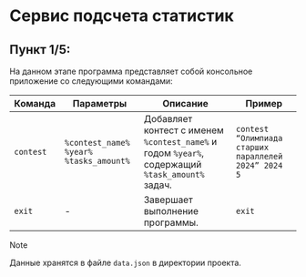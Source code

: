 # Сервис подсчета статистик

## Пункт 1/5:
На данном этапе программа представляет собой консольное приложение со следующими командами:

| Команда   | Параметры                                  | Описание                                                                                        | Пример                                               |
|-----------|--------------------------------------------|-------------------------------------------------------------------------------------------------|------------------------------------------------------|
| `contest` | `%contest_name%` `%year%` `%tasks_amount%` | Добавляет контест с именем `%contest_name%` и годом `%year%`, содержащий `%task_amount%` задач. | `contest “Олимпиада старших параллелей 2024” 2024 5` |
| `exit`    | -                                          | Завершает выполнение программы.                                                                 | `exit`                                               |

> [!NOTE]
> Данные хранятся в файле `data.json` в директории проекта.